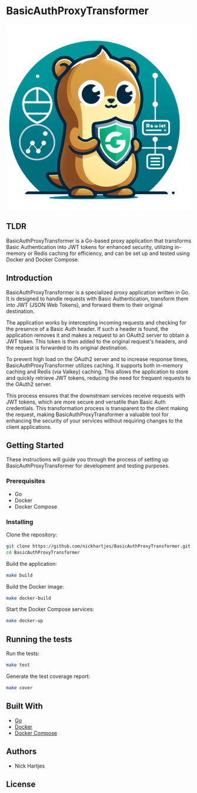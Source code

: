 # BasicAuthProxyTransformer

![Logo](https://raw.githubusercontent.com/nickhartjes/basic-auth-proxy-transformer/main/docs/bapt-logo.png)

## TLDR
BasicAuthProxyTransformer is a Go-based proxy application that transforms Basic Authentication into JWT tokens for enhanced security, utilizing in-memory or Redis caching for efficiency, and can be set up and tested using Docker and Docker Compose.

## Introduction
BasicAuthProxyTransformer is a specialized proxy application written in Go. It is designed to handle requests with Basic Authentication, transform them into JWT (JSON Web Tokens), and forward them to their original destination.

The application works by intercepting incoming requests and checking for the presence of a Basic Auth header. If such a header is found, the application removes it and makes a request to an OAuth2 server to obtain a JWT token. This token is then added to the original request's headers, and the request is forwarded to its original destination.

To prevent high load on the OAuth2 server and to increase response times, BasicAuthProxyTransformer utilizes caching. It supports both in-memory caching and Redis (via Valkey) caching. This allows the application to store and quickly retrieve JWT tokens, reducing the need for frequent requests to the OAuth2 server.

This process ensures that the downstream services receive requests with JWT tokens, which are more secure and versatile than Basic Auth credentials. This transformation process is transparent to the client making the request, making BasicAuthProxyTransformer a valuable tool for enhancing the security of your services without requiring changes to the client applications.

## Getting Started

These instructions will guide you through the process of setting up BasicAuthProxyTransformer for development and testing purposes.


### Prerequisites

- Go
- Docker
- Docker Compose

### Installing

Clone the repository:
```bash
git clone https://github.com/nickhartjes/BasicAuthProxyTransformer.git
cd BasicAuthProxyTransformer
```
Build the application:
```bash
make build
```
Build the Docker image:
```bash
make docker-build
```
Start the Docker Compose services:
```bash
make docker-up
```
## Running the tests

Run the tests:
```bash
make test
```
Generate the test coverage report:
```bash
make cover
```
## Built With

- [Go](https://golang.org/)
- [Docker](https://www.docker.com/)
- [Docker Compose](https://docs.docker.com/compose/)

## Authors

- Nick Hartjes

## License
